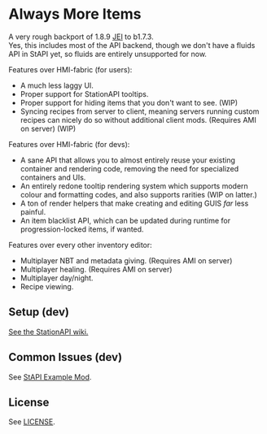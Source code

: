 # Always More Items

A very rough backport of 1.8.9 [JEI](https://github.com/mezz/JustEnoughItems) to b1.7.3.  
Yes, this includes most of the API backend, though we don't have a fluids API in StAPI yet, so fluids are entirely unsupported for now.

Features over HMI-fabric (for users):
- A much less laggy UI.
- Proper support for StationAPI tooltips.
- Proper support for hiding items that you don't want to see. (WIP)
- Syncing recipes from server to client, meaning servers running custom recipes can nicely do so without additional client mods. (Requires AMI on server) (WIP)

Features over HMI-fabric (for devs):
- A sane API that allows you to almost entirely reuse your existing container and rendering code, removing the need for specialized containers and UIs.
- An entirely redone tooltip rendering system which supports modern colour and formatting codes, and also supports rarities (WIP on latter.)
- A ton of render helpers that make creating and editing GUIS *far* less painful.
- An item blacklist API, which can be updated during runtime for progression-locked items, if wanted.

Features over every other inventory editor:
- Multiplayer NBT and metadata giving. (Requires AMI on server)
- Multiplayer healing. (Requires AMI on server)
- Multiplayer day/night.
- Recipe viewing.

## Setup (dev)

[See the StationAPI wiki.](https://github.com/ModificationStation/StationAPI/wiki)

## Common Issues (dev)

See [StAPI Example Mod](https://github.com/calmilamsy/stationapi-example-mod).

## License

See [LICENSE](LICENSE).
